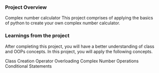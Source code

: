 ### Project Overview

 Complex number calculator
This project comprises of applying the basics of python to create your own complex number calculator.


### Learnings from the project

 After completing this project, you will have a better understanding of class and OOPs concepts. In this project, you will apply the following concepts.

Class Creation
Operator Overloading
Complex Number Operations
Conditional Statements


